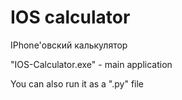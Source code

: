 ﻿# IOS calculator
IPhone'овский калькулятор

"IOS-Calculator.exe" - main application

You can also run it as a  ".py" file
